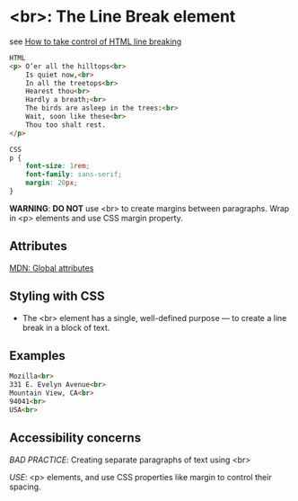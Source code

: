 # &lt;br&gt;: The Line Break element

see [How to take control of HTML line breaking](https://developer.mozilla.org/en-US/docs/Web/HTML/Element/br)

```html
HTML
<p> O’er all the hilltops<br>
    Is quiet now,<br>
    In all the treetops<br>
    Hearest thou<br>
    Hardly a breath;<br>
    The birds are asleep in the trees:<br>
    Wait, soon like these<br>
    Thou too shalt rest.
</p>
```

```css
CSS
p {
    font-size: 1rem;
    font-family: sans-serif;
    margin: 20px;
}
```

**WARNING**: **DO NOT** use &lt;br&gt; to create margins between paragraphs. Wrap in &lt;p&gt; elements and use CSS margin property.

## Attributes

[MDN: Global attributes](https://developer.mozilla.org/en-US/docs/Web/HTML/Global_attributes)

## Styling with CSS

- The &lt;br&gt; element has a single, well-defined purpose — to create a line break in a block of text.

## Examples

```html
Mozilla<br>
331 E. Evelyn Avenue<br>
Mountain View, CA<br>
94041<br>
USA<br>
```

## Accessibility concerns

*BAD PRACTICE*: Creating separate paragraphs of text using &lt;br&gt;

*USE*: &lt;p&gt; elements, and use CSS properties like margin to control their spacing.